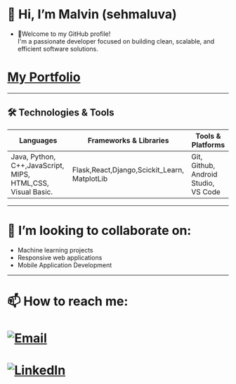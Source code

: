 # 👋 Hi, I’m Malvin (sehmaluva)
- 👀Welcome to my GitHub profile!  
I'm a passionate developer focused on building clean, scalable, and efficient software solutions.
# [My Portfolio ](https://malvint.github.io/portfolio/)

---
## 🛠️ Technologies & Tools

| Languages         | Frameworks & Libraries | Tools & Platforms         |
| ----------------- | --------------------- | ------------------------ |
| Java, Python, C++,JavaScript, MIPS, HTML,CSS, Visual Basic.       |  Flask,React,Django,Scickit_Learn, MatplotLib   | Git, Github, Android Studio, VS Code    |

--- 
# 💞️ I’m looking to collaborate on:
- Machine learning projects
- Responsive web applications
- Mobile Application Development
---
# 📫 How to reach me:
# [![Email](https://img.shields.io/badge/Email-blue?logo=gmail&style=flat-square)](mailto:sehmaluva@gmail.com)
# [![LinkedIn ](https://img.shields.io/badge/LinkedIn-blue?logo=linkedin&style=flat-square)](https://linkedin.com/in/malvin-t-machingura)



<!---
sehmaluva/sehmaluva is a ✨ special ✨ repository because its `README.md` (this file) appears on your GitHub profile.
You can click the Preview link to take a look at your changes.
--->
